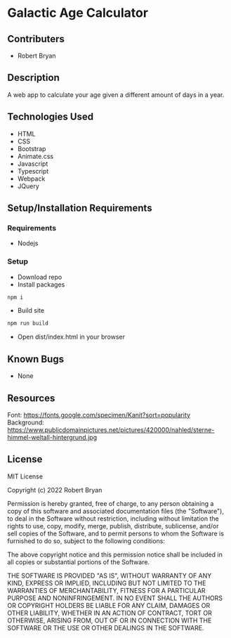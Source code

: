 # Galactic Age Calculator

## Contributers
* Robert Bryan

## Description
A web app to calculate your age given a different amount of days in a year.

## Technologies Used
* HTML
* CSS
* Bootstrap
* Animate.css
* Javascript
* Typescript
* Webpack
* JQuery

## Setup/Installation Requirements
### Requirements
* Nodejs

### Setup
* Download repo
* Install packages
```js
npm i
```
* Build site
```js
npm run build
```
* Open dist/index.html in your browser


## Known Bugs

* None

## Resources
Font: https://fonts.google.com/specimen/Kanit?sort=popularity
Background: https://www.publicdomainpictures.net/pictures/420000/nahled/sterne-himmel-weltall-hintergrund.jpg

## License

MIT License

Copyright (c) 2022 Robert Bryan

Permission is hereby granted, free of charge, to any person obtaining a copy of this software and associated documentation files (the "Software"), to deal in the Software without restriction, including without limitation the rights to use, copy, modify, merge, publish, distribute, sublicense, and/or sell copies of the Software, and to permit persons to whom the Software is furnished to do so, subject to the following conditions:

The above copyright notice and this permission notice shall be included in all copies or substantial portions of the Software.

THE SOFTWARE IS PROVIDED "AS IS", WITHOUT WARRANTY OF ANY KIND, EXPRESS OR IMPLIED, INCLUDING BUT NOT LIMITED TO THE WARRANTIES OF MERCHANTABILITY, FITNESS FOR A PARTICULAR PURPOSE AND NONINFRINGEMENT. IN NO EVENT SHALL THE AUTHORS OR COPYRIGHT HOLDERS BE LIABLE FOR ANY CLAIM, DAMAGES OR OTHER LIABILITY, WHETHER IN AN ACTION OF CONTRACT, TORT OR OTHERWISE, ARISING FROM, OUT OF OR IN CONNECTION WITH THE SOFTWARE OR THE USE OR OTHER DEALINGS IN THE SOFTWARE.